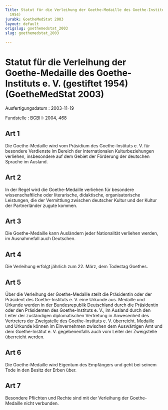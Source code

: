 ```yaml
---
Title: Statut für die Verleihung der Goethe-Medaille des Goethe-Instituts e. V. (gestiftet
  1954)
jurabk: GoetheMedStat 2003
layout: default
origslug: goethemedstat_2003
slug: goethemedstat_2003

---
```


# Statut für die Verleihung der Goethe-Medaille des Goethe-Instituts e. V. (gestiftet 1954) (GoetheMedStat 2003)

Ausfertigungsdatum
:   2003-11-19

Fundstelle
:   BGBl I: 2004, 468



## Art 1

Die Goethe-Medaille wird vom Präsidium des Goethe-Instituts e. V. für
besondere Verdienste im Bereich der internationalen Kulturbeziehungen
verliehen, insbesondere auf dem Gebiet der Förderung der deutschen
Sprache im Ausland.


## Art 2

In der Regel wird die Goethe-Medaille verliehen für besondere
wissenschaftliche oder literarische, didaktische, organisatorische
Leistungen, die der Vermittlung zwischen deutscher Kultur und der
Kultur der Partnerländer zugute kommen.


## Art 3

Die Goethe-Medaille kann Ausländern jeder Nationalität verliehen
werden, im Ausnahmefall auch Deutschen.


## Art 4

Die Verleihung erfolgt jährlich zum 22. März, dem Todestag Goethes.


## Art 5

Über die Verleihung der Goethe-Medaille stellt die Präsidentin oder
der Präsident des Goethe-Instituts e. V. eine Urkunde aus. Medaille
und Urkunde werden in der Bundesrepublik Deutschland durch die
Präsidentin oder den Präsidenten des Goethe-Instituts e. V., im
Ausland durch den Leiter der zuständigen diplomatischen Vertretung in
Anwesenheit des Vertreters der Zweigstelle des Goethe-Instituts e. V.
überreicht. Medaille und Urkunde können im Einvernehmen zwischen dem
Auswärtigen Amt und dem Goethe-Institut e. V. gegebenenfalls auch vom
Leiter der Zweigstelle überreicht werden.


## Art 6

Die Goethe-Medaille wird Eigentum des Empfängers und geht bei seinem
Tode in den Besitz der Erben über.


## Art 7

Besondere Pflichten und Rechte sind mit der Verleihung der Goethe-
Medaille nicht verbunden.


